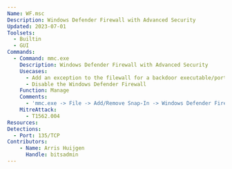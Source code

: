 ```yaml
---
Name: WF.msc
Description: Windows Defender Firewall with Advanced Security
Updated: 2023-07-01
Toolsets:
  - Builtin
  - GUI
Commands:
  - Command: mmc.exe
    Description: Windows Defender Firewall with Advanced Security
    Usecases:
      - Add an exception to the filewall for a backdoor executable/port
      - Disable the Windows Defender Firewall
    Function: Manage
    Comments:
      - 'mmc.exe -> File -> Add/Remove Snap-In -> Windows Defender Firewall with Advanced Security -> Add -> Another computer: `W10.ad.bitsadmin.com` -> Finish -> OK'
    MitreAttack:
      - T1562.004
Resources:
Detections:
  - Port: 135/TCP
Contributors:
    - Name: Arris Huijgen
      Handle: bitsadmin
---
```

